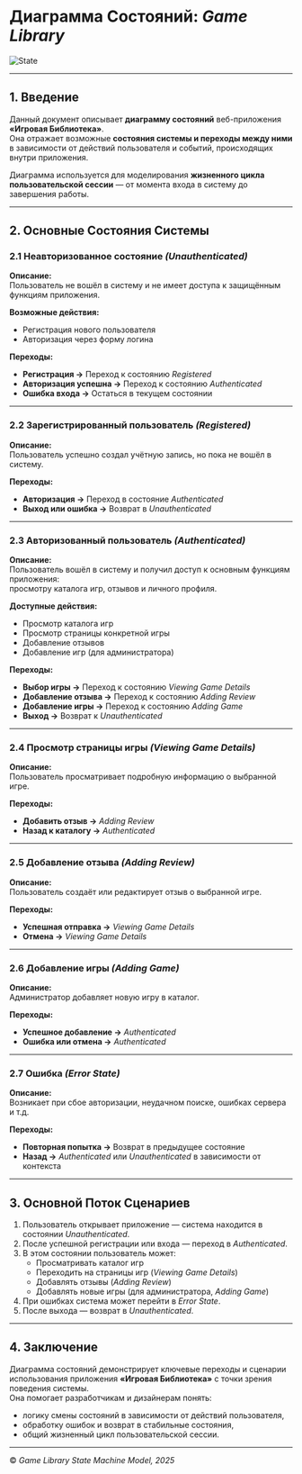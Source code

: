 # Диаграмма Состояний: *Game Library*

![State](https://github.com/deliriumTBOI/Game-Library-Project/blob/main/Diagrams/state.png)  

---

## 1. Введение

Данный документ описывает **диаграмму состояний** веб-приложения **«Игровая Библиотека»**.  
Она отражает возможные **состояния системы и переходы между ними** в зависимости от действий пользователя и событий, происходящих внутри приложения.

Диаграмма используется для моделирования **жизненного цикла пользовательской сессии** — от момента входа в систему до завершения работы.

---

## 2. Основные Состояния Системы

### 2.1 Неавторизованное состояние *(Unauthenticated)*

**Описание:**  
Пользователь не вошёл в систему и не имеет доступа к защищённым функциям приложения.

**Возможные действия:**
- Регистрация нового пользователя  
- Авторизация через форму логина  

**Переходы:**
- **Регистрация →** Переход к состоянию *Registered*  
- **Авторизация успешна →** Переход к состоянию *Authenticated*  
- **Ошибка входа →** Остаться в текущем состоянии  

---

### 2.2 Зарегистрированный пользователь *(Registered)*

**Описание:**  
Пользователь успешно создал учётную запись, но пока не вошёл в систему.

**Переходы:**
- **Авторизация →** Переход в состояние *Authenticated*  
- **Выход или ошибка →** Возврат в *Unauthenticated*

---

### 2.3 Авторизованный пользователь *(Authenticated)*

**Описание:**  
Пользователь вошёл в систему и получил доступ к основным функциям приложения:  
просмотру каталога игр, отзывов и личного профиля.

**Доступные действия:**
- Просмотр каталога игр  
- Просмотр страницы конкретной игры  
- Добавление отзывов  
- Добавление игр (для администратора)

**Переходы:**
- **Выбор игры →** Переход к состоянию *Viewing Game Details*  
- **Добавление отзыва →** Переход к состоянию *Adding Review*  
- **Добавление игры →** Переход к состоянию *Adding Game*  
- **Выход →** Возврат к *Unauthenticated*

---

### 2.4 Просмотр страницы игры *(Viewing Game Details)*

**Описание:**  
Пользователь просматривает подробную информацию о выбранной игре.

**Переходы:**
- **Добавить отзыв →** *Adding Review*  
- **Назад к каталогу →** *Authenticated*

---

### 2.5 Добавление отзыва *(Adding Review)*

**Описание:**  
Пользователь создаёт или редактирует отзыв о выбранной игре.

**Переходы:**
- **Успешная отправка →** *Viewing Game Details*  
- **Отмена →** *Viewing Game Details*  

---

### 2.6 Добавление игры *(Adding Game)*

**Описание:**  
Администратор добавляет новую игру в каталог.

**Переходы:**
- **Успешное добавление →** *Authenticated*  
- **Ошибка или отмена →** *Authenticated*  

---

### 2.7 Ошибка *(Error State)*

**Описание:**  
Возникает при сбое авторизации, неудачном поиске, ошибках сервера и т.д.

**Переходы:**
- **Повторная попытка →** Возврат в предыдущее состояние  
- **Назад →** *Authenticated* или *Unauthenticated* в зависимости от контекста  

---

## 3. Основной Поток Сценариев

1. Пользователь открывает приложение — система находится в состоянии *Unauthenticated*.  
2. После успешной регистрации или входа — переход в *Authenticated*.  
3. В этом состоянии пользователь может:
   - Просматривать каталог игр  
   - Переходить на страницы игр (*Viewing Game Details*)  
   - Добавлять отзывы (*Adding Review*)  
   - Добавлять новые игры (для администратора, *Adding Game*)  
4. При ошибках система может перейти в *Error State*.  
5. После выхода — возврат в *Unauthenticated*.  

---

## 4. Заключение

Диаграмма состояний демонстрирует ключевые переходы и сценарии использования приложения **«Игровая Библиотека»** с точки зрения поведения системы.  
Она помогает разработчикам и дизайнерам понять:
- логику смены состояний в зависимости от действий пользователя,  
- обработку ошибок и возврат в стабильные состояния,  
- общий жизненный цикл пользовательской сессии.

---

© *Game Library State Machine Model, 2025*
